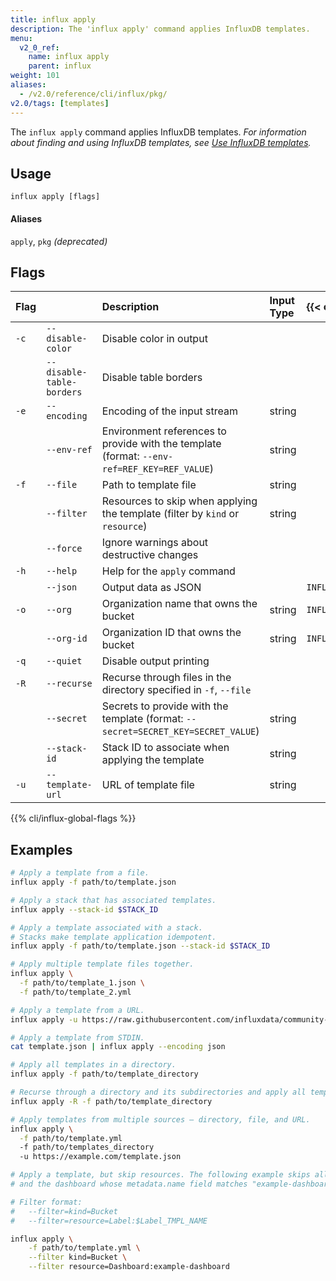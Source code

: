 ```yaml
---
title: influx apply
description: The 'influx apply' command applies InfluxDB templates.
menu:
  v2_0_ref:
    name: influx apply
    parent: influx
weight: 101
aliases:
  - /v2.0/reference/cli/influx/pkg/
v2.0/tags: [templates]
---
```


The `influx apply` command applies InfluxDB templates.
_For information about finding and using InfluxDB templates, see
[Use InfluxDB templates](/v2.0/influxdb-templates/use/)._

## Usage
```
influx apply [flags]
```

#### Aliases
`apply`, `pkg` _(deprecated)_

## Flags
| Flag |                           | Description                                                                                 | Input Type | {{< cli/mapped >}}   |
|:---- |:---                       |:-----------------------------                                                               |:---------- |:------------------   |
| `-c` | `--disable-color`         | Disable color in output                                                                     |            |                      |
|      | `--disable-table-borders` | Disable table borders                                                                       |            |                      |
| `-e` | `--encoding`              | Encoding of the input stream                                                                | string     |                      |
|      | `--env-ref`               | Environment references to provide with the template (format: `--env-ref=REF_KEY=REF_VALUE`) | string     |                      |
| `-f` | `--file`                  | Path to template file                                                                       | string     |                      |
|      | `--filter`                | Resources to skip when applying the template (filter by `kind` or `resource`)               | string     |                      |
|      | `--force`                 | Ignore warnings about destructive changes                                                   |            |                      |
| `-h` | `--help`                  | Help for the `apply` command                                                                |            |                      |
|      | `--json`                  | Output data as JSON                                                                         |            | `INFLUX_OUTPUT_JSON` |
| `-o` | `--org`                   | Organization name that owns the bucket                                                      | string     | `INFLUX_ORG`         |
|      | `--org-id`                | Organization ID that owns the bucket                                                        | string     | `INFLUX_ORG_ID`      |
| `-q` | `--quiet`                 | Disable output printing                                                                     |            |                      |
| `-R` | `--recurse`               | Recurse through files in the directory specified in `-f`, `--file`                          |            |                      |
|      | `--secret`                | Secrets to provide with the template (format: `--secret=SECRET_KEY=SECRET_VALUE`)           | string     |                      |
|      | `--stack-id`              | Stack ID to associate when applying the template                                            | string     |                      |
| `-u` | `--template-url`          | URL of template file                                                                        | string     |                      |

{{% cli/influx-global-flags %}}

## Examples
```sh
# Apply a template from a file.
influx apply -f path/to/template.json

# Apply a stack that has associated templates.
influx apply --stack-id $STACK_ID

# Apply a template associated with a stack.
# Stacks make template application idempotent.
influx apply -f path/to/template.json --stack-id $STACK_ID

# Apply multiple template files together.
influx apply \
  -f path/to/template_1.json \
  -f path/to/template_2.yml

# Apply a template from a URL.
influx apply -u https://raw.githubusercontent.com/influxdata/community-templates/master/docker/docker.yml

# Apply a template from STDIN.
cat template.json | influx apply --encoding json

# Apply all templates in a directory.
influx apply -f path/to/template_directory

# Recurse through a directory and its subdirectories and apply all templates.
influx apply -R -f path/to/template_directory

# Apply templates from multiple sources – directory, file, and URL.
influx apply \
  -f path/to/template.yml
  -f path/to/templates_directory
  -u https://example.com/template.json

# Apply a template, but skip resources. The following example skips all buckets
# and the dashboard whose metadata.name field matches "example-dashboard".

# Filter format:
#	--filter=kind=Bucket
#	--filter=resource=Label:$Label_TMPL_NAME

influx apply \
	-f path/to/template.yml \
	--filter kind=Bucket \
	--filter resource=Dashboard:example-dashboard
```
